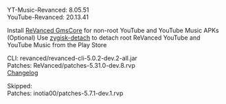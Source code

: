 YT-Music-Revanced: 8.05.51  
YouTube-Revanced: 20.13.41  

Install [ReVanced GmsCore](https://github.com/ReVanced/GmsCore/releases/latest) for non-root YouTube and YouTube Music APKs  
(Optional) Use [zygisk-detach](https://github.com/j-hc/zygisk-detach/releases/latest) to detach root ReVanced YouTube and YouTube Music from the Play Store
  
CLI: revanced/revanced-cli-5.0.2-dev.2-all.jar  
Patches: ReVanced/patches-5.31.0-dev.8.rvp  
[Changelog](https://github.com/ReVanced/revanced-patches/releases/tag/v5.31.0-dev.8)  

Skipped:  
Patches: inotia00/patches-5.7.1-dev.1.rvp          
